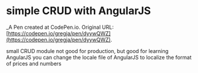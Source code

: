 # simple CRUD with AngularJS
 _A Pen created at CodePen.io. Original URL: [https://codepen.io/gregja/pen/dyywQWZ](https://codepen.io/gregja/pen/dyywQWZ).

 small CRUD module 
not good for production, but good for learning AngularJS
you can change the locale file of AngularJS to localize the format of prices and numbers 
